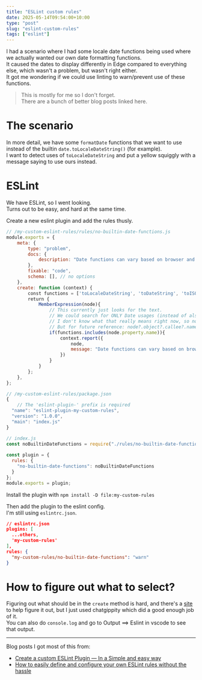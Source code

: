 ```yaml
---
title: "ESLint custom rules"
date: 2025-05-14T09:54:00+10:00
type: "post"
slug: "eslint-custom-rules"
tags: ["eslint"]
---
```


I had a scenario where I had some locale date functions being used where we actually wanted our own date formatting functions.  
It caused the dates to display differently in Edge compared to everything else, which wasn't a problem, but wasn't right either.  
It got me wondering if we could use linting to warn/prevent use of these functions.  

> This is mostly for me so I don't forget.  
> There are a bunch of better blog posts linked here.  

<!--more-->  

# The scenario  
In more detail, we have some `formatDate` functions that we want to use instead of the builtin `date.toLocaleDateString()` (for example).  
I want to detect uses of `toLocaleDateString` and put a yellow squiggly with a message saying to use ours instead.  

# ESLint  
We have ESLint, so I went looking.  
Turns out to be easy, and hard at the same time.  

Create a new eslint plugin and add the rules thusly.  

```js
// /my-custom-eslint-rules/rules/no-builtin-date-functions.js
module.exports = {  
    meta: {  
        type: "problem",  
        docs: {  
            description: "Date functions can vary based on browser and OS. Use the custom functions like `formatDate` instead",  
        },  
        fixable: "code",  
        schema: [], // no options  
    },  
    create: function (context) {  
        const functions = ['toLocaleDateString', 'toDateString', 'toISOString', 'toLocaleString', 'toLocaleTimeString', 'toTimeString']  
        return {  
            MemberExpression(node){  
                // This currently just looks for the text.  
                // We could search for ONLY Date usages (instead of also moment usages), but there's a bunch of nodes found that are "undefined"  
                // I don't know what that really means right now, so not doing it.  
                // But for future reference: node?.object?.callee?.name  
                if(functions.includes(node.property.name)){  
                    context.report({  
                        node,  
                        message: "Date functions can vary based on browser and OS. Use the custom functions like `formatDate` instead"  
                    })  
                }  
            }  
        };  
    },  
};

// /my-custom-eslint-rules/package.json
{
    // The 'eslint-plugin-' prefix is required
  "name": "eslint-plugin-my-custom-rules",  
  "version": "1.0.0",  
  "main": "index.js"  
}

// index.js
const noBuiltinDateFunctions = require("./rules/no-builtin-date-functions");  
  
const plugin = {   
  rules: {   
    "no-builtin-date-functions": noBuiltinDateFunctions  
  }   
};  
module.exports = plugin;
```

Install the plugin with `npm install -D file:my-custom-rules`  

Then add the plugin to the eslint config.  
I'm still using `eslintrc.json`.  

```json
// eslintrc.json
plugins: [
  ...others,
  'my-custom-rules'
],
rules: {
  "my-custom-rules/no-builtin-date-functions": "warn"
}
```

# How to figure out what to select?  
Figuring out what should be in the `create` method is hard, and there's a [site](https://explorer.eslint.org/) to help figure it out, but I just used chatgippity which did a good enough job of it.  
You can also do `console.log` and go to Output ==> Eslint in vscode to see that output.  

---  

Blog posts I got most of this from:  
- [Create a custom ESLint Plugin — In a Simple and easy way](https://sinhahariom1.medium.com/create-a-custom-eslint-plugin-in-a-simple-and-easy-way-055b3baa2b5e)  
- [How to easily define and configure your own ESLint rules without the hassle](https://medium.com/@avrahamhamu/how-to-easily-define-and-configure-your-own-eslint-rules-without-the-hassle-a15d1fb0134f)